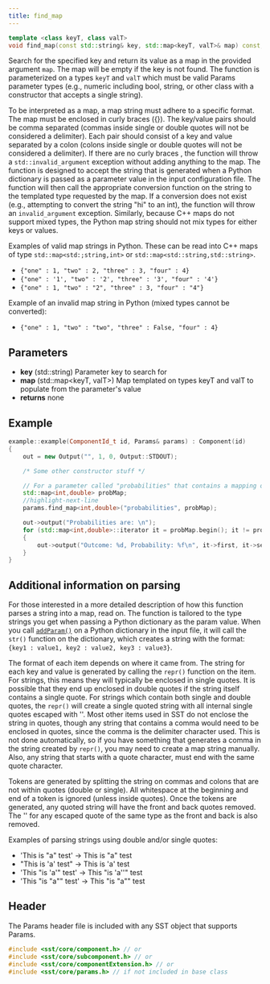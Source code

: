 ```yaml
---
title: find_map
---
```

```cpp
template <class keyT, class valT>
void find_map(const std::string& key, std::map<keyT, valT>& map) const;
```

Search for the specified key and return its value as a map in the provided argument `map`. The map will be empty if the key is not found. The function is parameterized on a types `keyT` and `valT` which must be valid Params parameter types (e.g., numeric including bool, string, or other class with a constructor that accepts a single string).

To be interpreted as a map, a map string must adhere to a specific format. The map must be enclosed in curly braces ({}). The key/value pairs should be comma separated (commas inside single or double quotes will not be considered a delimiter). Each pair should consist of a key and value separated by a colon (colons inside single or double quotes will not be considered a delimiter). If there are no curly braces , the function will throw a `std::invalid_argument` exception without adding anything to the map. The function is designed to accept the string that is generated when a Python dictionary is passed as a parameter value in the input configuration file. The function will then call the appropriate conversion function on the string to the templated type requested by the map. If a conversion does not exist (e.g., attempting to convert the string "hi" to an int), the function will throw an `invalid_argument` exception. Similarly, because C++ maps do not support mixed types, the Python map string should not mix types for either keys or values.

Examples of valid map strings in Python. These can be read into C++ maps of type `std::map<std:;string,int>` or `std::map<std::string,std::string>`.
* `{"one" : 1, "two" : 2, "three" : 3, "four" : 4}` 
* `{"one" : '1', "two" : '2', "three" : '3', "four" : '4'}`
* `{"one" : 1, "two" : "2", "three" : 3, "four" : "4"}`

Example of an invalid map string in Python (mixed types cannot be converted):
* `{"one" : 1, "two" : "two", "three" : False, "four" : 4}`

## Parameters
* **key** (std::string) Parameter key to search for
* **map** (std::map<keyT, valT\>) Map templated on types keyT and valT to populate from the parameter's value
* **returns** none


## Example

```cpp
example::example(ComponentId_t id, Params& params) : Component(id)
{
    out = new Output("", 1, 0, Output::STDOUT);

    /* Some other constructor stuff */

    // For a parameter called "probabilities" that contains a mapping of outcome IDs (ints) to outcome probabilities (doubles)
    std::map<int,double> probMap;
    //highlight-next-line
    params.find_map<int,double>("probabilities", probMap);

    out->output("Probabilities are: \n");
    for (std::map<int,double>::iterator it = probMap.begin(); it != probMap.end(); it++)
    {
        out->output("Outcome: %d, Probability: %f\n", it->first, it->second);
    }
}
```

## Additional information on parsing
For those interested in a more detailed description of how this function parses a string into a map, read on. The function is tailored to the type strings you get when passing a Python dictionary as the param value. When you call [`addParam()`](../../config/component/addParam) on a Python dictionary in the input file, it will call the `str()` function on the dictionary, which creates a string with the format: `{key1 : value1, key2 : value2, key3 : value3}`.

The format of each item depends on where it came from. The string for each key and value is generated by calling the `repr()` function on the item. For strings, this means they will typically be enclosed in single quotes. It is possible that they end up enclosed in double quotes if the string itself contains a single quote. For strings which contain both single and double quotes, the `repr()` will create a single quoted string with all internal single quotes escaped with '\'. Most other items used in SST do not enclose the string in quotes, though any string that contains a comma would need to be enclosed in quotes, since the comma is the delimiter character used. This is not done automatically, so if you have something that generates a comma in the string created by `repr()`, you may need to create a map string manually. Also, any string that starts with a quote character, must end with the same quote character.

Tokens are generated by splitting the string on commas and colons that are not within quotes (double or single). All whitespace at the beginning and end of a token is ignored (unless inside quotes). Once the tokens are generated, any quoted string will have the front and back quotes removed. The '\' for any escaped quote of the same type as the front and back is also removed.

Examples of parsing strings using double and/or single quotes:
* 'This is "a" test' -> This is "a" test
* "This is 'a' test" -> This is 'a' test
* 'This "is \'a\'" test' -> This "is 'a''" test
* 'This "is \"a"" test' -> This "is \"a\"" test

## Header
The Params header file is included with any SST object that supports Params.
```cpp
#include <sst/core/component.h> // or
#include <sst/core/subcomponent.h> // or
#include <sst/core/componentExtension.h> // or
#include <sst/core/params.h> // if not included in base class
```